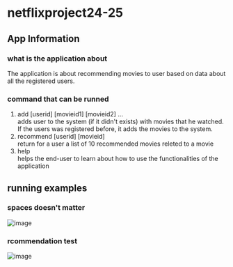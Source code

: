 # netflixproject24-25

## App Information
### what is the application about
The application is about recommending movies to user based on data about all the registered users.
### command that can be runned
1. add \[userid] \[movieid1] \[movieid2] …  
     adds user to the system (if it didn't exists) with movies that he watched. If the users was registered before, it adds the movies to the system.
3. recommend \[userid] \[movieid]  
     return for a user a list of 10 recommended movies releted to a movie
3. help  
     helps the end-user to learn about how to use the functionalities of the application
## running examples
### spaces doesn't matter
![image](https://github.com/user-attachments/assets/ef6c8d10-78ce-4454-bc9c-e01ea096ba40)
### rcommendation test
![image](https://github.com/user-attachments/assets/78c3e14b-9ceb-4a28-9c38-bfe0d0b894d3)

